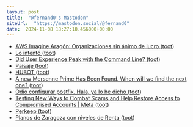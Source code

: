 ```yaml
---
layout: post
title:  "@fernand0's Mastodon"
siteUrl:  "https://mastodon.social/@fernand0"
date:  2024-11-08 18:27:10.456000+00:00
---
```

*  [AWS Imagine Aragón: Organizaciones sin ánimo de lucro ](https://aws-experience.com/emea/iberia/e/617c8/aws-imagine-aragon-organizaciones-sin-animo-de-lucro?mkt_tok=MTEyLVRaTS03NjYAAAGWe_dMiHEq5BLsBd6T0BghBF65wCMchwiRF2z4cNJu9nzZkUf-d1D8F_aCXmQO2ZQS7xjlyYqVUb5ImiySur_ZJk7GPT) ([toot](https://mastodon.social/@fernand0/113448742449954160))
*  [Lo intentó ](https://avecesunafoto.wordpress.com/2024/11/08/lo-intento) ([toot](https://mastodon.social/@fernand0/113448510480169504))
*  [Did User Experience Peak with the Command Line? ](https://atthis.link/blog/2024/9899.htm) ([toot](https://mastodon.social/@fernand0/113448420557066193))
*  [Paisaje ](https://www.flickr.com/photos/fernand0/54123090969) ([toot](https://mastodon.social/@fernand0/113448370797755962))
*  [HUBOT ](https://hubot.github.com) ([toot](https://mastodon.social/@fernand0/113448247278372398))
*  [A new Mersenne Prime Has Been Found. When will we find the next one? ](https://blog.computationalcomplexity.org/2024/11/a-new-mersenne-prime-has-been-found.htm) ([toot](https://mastodon.social/@fernand0/113448042723348844))
*  [Odio configurar postfix. Hala, ya lo he dicho ](https://mastodon.social/@fernand0/113447612147870466) ([toot](https://mastodon.social/@fernand0/113447612147870466))
*  [Testing New Ways to Combat Scams and Help Restore Access to Compromised Accounts \| Meta ](https://about.fb.com/news/2024/10/testing-combat-scams-restore-compromised-accounts) ([toot](https://mastodon.social/@fernand0/113447248120741991))
*  [Perkeep ](https://perkeep.org) ([toot](https://mastodon.social/@fernand0/113447022160531312))
*  [Planos de Zaragoza con niveles de Renta ](https://eszaragoza.blogspot.com/2024/10/planos-de-zaragoza-con-niveles-de-renta.html?spref=t) ([toot](https://mastodon.social/@fernand0/113446929806082896))
